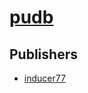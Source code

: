 # [pudb](https://pypi.org/project/pudb)



## Publishers
- [inducer77](https://pypi.org/user/inducer77)

